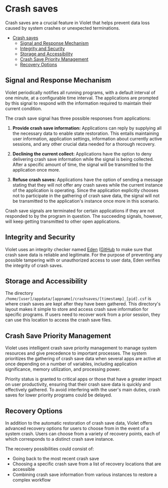 # Crash saves

Crash saves are a crucial feature in Violet that helps prevent data loss caused by system
crashes or unexpected terminations.

- [Crash saves](#crash-saves)
  - [Signal and Response Mechanism](#signal-and-response-mechanism)
  - [Integrity and Security](#integrity-and-security)
  - [Storage and Accessibility](#storage-and-accessibility)
  - [Crash Save Priority Management](#crash-save-priority-management)
  - [Recovery Options](#recovery-options)

## Signal and Response Mechanism

Violet periodically notifies all running programs, with a default interval of one minute,
at a configurable time interval. The applications are prompted by this signal to respond
with the information required to maintain their current condition.

The crash save signal has three possible responses from applications:

1. **Provide crash save information:** Applications can reply by supplying all the necessary data to enable state restoration. This entails maintaining user information, application settings, information about currently active sessions, and any other crucial data needed for a thorough recovery.

2. **Declining the current collect:** Applications have the option to deny delivering crash save information while the signal is being collected. After a specific amount of time, the signal will be transmitted to the application once more.

3. **Refuse crash saves:** Applications have the option of sending a message stating that they will not offer any crash saves while the current instance of the application is operating. Since the application explicitly chooses not to participate in the gathering of crash save data, the signal will not be transmitted to the application's instance once more in this scenario.

Crash save signals are terminated for certain applications if they are not responded to
by the program in question. The succeeding signals, however, will keep getting
transmitted to other open applications.

## Integrity and Security

Violet uses an integrity checker named [Eden](../technical/integrity.md)
([GitHub](https://github.com(violet-eco/eden)) to make sure that crash save data is
reliable and legitimate. For the purpose of preventing any possible tampering with or
unauthorized access to user data, Eden verifies the integrity of crash saves.

## Storage and Accessibility

The directory `/home/[user]/appdata/[appname]/crashsaves/[timestamp]_[pid].csf` is where
crash saves are kept after they have been gathered. This directory's layout makes it
simple to store and access crash save information for specific programs. If users need to
recover work from a prior session, they can use this location to access the crash save
files.

## Crash Save Priority Management

Violet uses intelligent crash save priority management to manage system resources and give
precedence to important processes. The system prioritizes the gathering of crash save
data when several apps are active at once depending on a number of variables, including
application significance, memory utilization, and processing power.

Priority status is granted to critical apps or those that have a greater impact on user
productivity, ensuring that their crash save data is quickly and effectively gathered. To
avoid interfering with the user's main duties, crash saves for lower priority programs
could be delayed.

## Recovery Options

In addition to the automatic restoration of crash save data, Violet offers advanced
recovery options for users to choose from in the event of a system crash. Users can
choose from a variety of recovery points, each of which corresponds to a distinct crash
save instance.

The recovery possibilities could consist of:

- Going back to the most recent crash save
- Choosing a specific crash save from a list of recovery locations that are accessible
- Combining crash save information from various instances to restore a complex workflow
